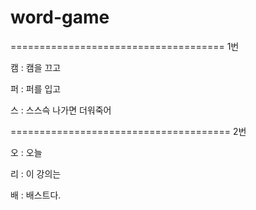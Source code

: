 # word-game

=====================================
1번

캠 : 캠을 끄고

퍼 : 퍼를 입고

스 : 스스슥 나가면 더워죽어

======================================
2번

오 : 오늘 

리 : 이 강의는

배 : 배스트다.
